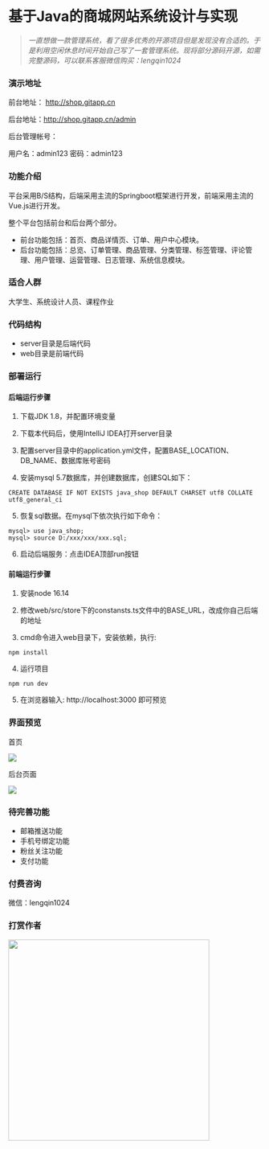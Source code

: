 # 基于Java的商城网站系统设计与实现

> *一直想做一款管理系统，看了很多优秀的开源项目但是发现没有合适的。于是利用空闲休息时间开始自己写了一套管理系统。现将部分源码开源，如需完整源码，可以联系客服微信购买：lengqin1024*


### 演示地址

前台地址： http://shop.gitapp.cn

后台地址：http://shop.gitapp.cn/admin

后台管理帐号：

用户名：admin123
密码：admin123

### 功能介绍

平台采用B/S结构，后端采用主流的Springboot框架进行开发，前端采用主流的Vue.js进行开发。

整个平台包括前台和后台两个部分。

- 前台功能包括：首页、商品详情页、订单、用户中心模块。
- 后台功能包括：总览、订单管理、商品管理、分类管理、标签管理、评论管理、用户管理、运营管理、日志管理、系统信息模块。

### 适合人群

大学生、系统设计人员、课程作业


### 代码结构

- server目录是后端代码
- web目录是前端代码

### 部署运行

#### 后端运行步骤

1. 下载JDK 1.8，并配置环境变量

2. 下载本代码后，使用IntelliJ IDEA打开server目录

3. 配置server目录中的application.yml文件，配置BASE_LOCATION、DB_NAME、数据库账号密码

4. 安装mysql 5.7数据库，并创建数据库，创建SQL如下：
```
CREATE DATABASE IF NOT EXISTS java_shop DEFAULT CHARSET utf8 COLLATE utf8_general_ci
```
5. 恢复sql数据。在mysql下依次执行如下命令：

```
mysql> use java_shop;
mysql> source D:/xxx/xxx/xxx.sql;
```

6. 启动后端服务：点击IDEA顶部run按钮


#### 前端运行步骤

1. 安装node 16.14

2. 修改web/src/store下的constansts.ts文件中的BASE_URL，改成你自己后端的地址

3. cmd命令进入web目录下，安装依赖，执行:
```
npm install 
```
4. 运行项目
```
npm run dev
```
5. 在浏览器输入: http://localhost:3000 即可预览


### 界面预览

首页

![](https://raw.githubusercontent.com/geeeeeeeek/shop/master/server/upload/img/a.png)


后台页面

![](https://raw.githubusercontent.com/geeeeeeeek/shop/master/server/upload/img/b.png)



### 待完善功能

- 邮箱推送功能
- 手机号绑定功能
- 粉丝关注功能
- 支付功能

### 付费咨询

微信：lengqin1024

### 打赏作者

<img src="https://raw.githubusercontent.com/geeeeeeeek/python_book/master/bookproject/upload/img/weixin-pay.jpg" width=400/>
